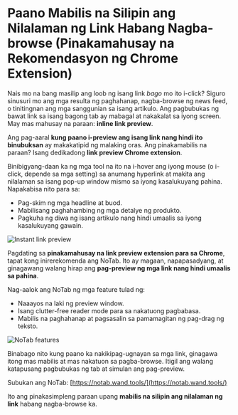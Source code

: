 
# Paano Mabilis na Silipin ang Nilalaman ng Link Habang Nagba-browse (Pinakamahusay na Rekomendasyon ng Chrome Extension)

Nais mo na bang masilip ang loob ng isang link *bago* mo ito i-click? Siguro sinusuri mo ang mga resulta ng paghahanap, nagba-browse ng news feed, o tinitingnan ang mga sanggunian sa isang artikulo. Ang pagbubukas ng bawat link sa isang bagong tab ay mabagal at nakakalat sa iyong screen. May mas mahusay na paraan: **inline link preview**.

Ang pag-aaral **kung paano i-preview ang isang link nang hindi ito binubuksan** ay makakatipid ng malaking oras. Ang pinakamabilis na paraan? Isang dedikadong **link preview Chrome extension**.

Binibigyang-daan ka ng mga tool na ito na i-hover ang iyong mouse (o i-click, depende sa mga setting) sa anumang hyperlink at makita ang nilalaman sa isang pop-up window mismo sa iyong kasalukuyang pahina. Napakabisa nito para sa:
*   Pag-skim ng mga headline at buod.
*   Mabilisang paghahambing ng mga detalye ng produkto.
*   Pagkuha ng diwa ng isang artikulo nang hindi umaalis sa iyong kasalukuyang gawain.

![Instant link preview](images/notab1.png)

Pagdating sa **pinakamahusay na link preview extension para sa Chrome**, tapat kong inirerekomenda ang NoTab. Ito ay magaan, napapasadyang, at ginagawang walang hirap ang **pag-preview ng mga link nang hindi umaalis sa pahina**.

Nag-aalok ang NoTab ng mga feature tulad ng:
*   Naaayos na laki ng preview window.
*   Isang clutter-free reader mode para sa nakatuong pagbabasa.
*   Mabilis na paghahanap at pagsasalin sa pamamagitan ng pag-drag ng teksto.

![NoTab features](images/notab2.png)

Binabago nito kung paano ka nakikipag-ugnayan sa mga link, ginagawa itong mas mabilis at mas nakatuon sa pagba-browse. Itigil ang walang katapusang pagbubukas ng tab at simulan ang pag-preview.

Subukan ang NoTab: [https://notab.wand.tools/](https://notab.wand.tools/)

Ito ang pinakasimpleng paraan upang **mabilis na silipin ang nilalaman ng link** habang nagba-browse ka.

